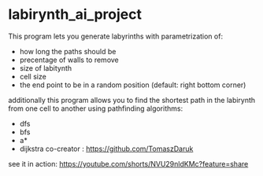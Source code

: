 # labirynth_ai_project
This program lets you generate labyrinths with parametrization of:
- how long the paths should be
- precentage of walls to remove
- size of labitynth
- cell size
- the end point to be in a random position (default: right bottom corner) 



additionally this program allows you to find the shortest path in the labirynth from one cell to another using pathfinding algorithms:
- dfs
- bfs
- a*
- dijkstra
co-creator : https://github.com/TomaszDaruk

see it in action: https://youtube.com/shorts/NVU29nldKMc?feature=share
